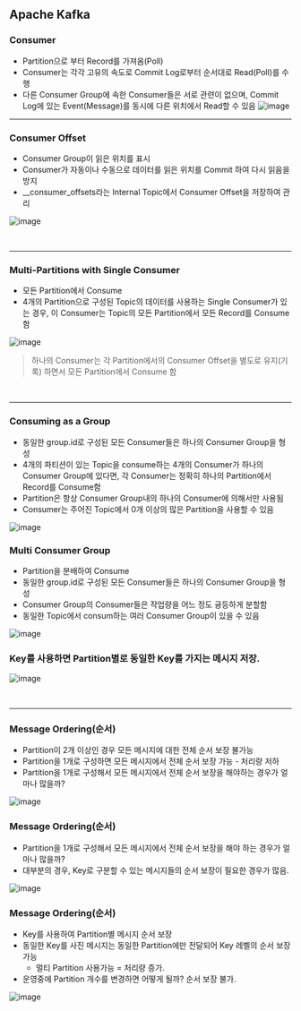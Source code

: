 
## Apache Kafka
### Consumer
* Partition으로 부터 Record를 가져옴(Poll)
* Consumer는 각각 고유의 속도로 Commit Log로부터 순서대로 Read(Poll)를 수행
* 다른 Consumer Group에 속한 Consumer들은 서로 관련이 없으며, Commit Log에 있는 Event(Message)를 동시에 다른 위치에서 Read할 수 있음
![image](https://user-images.githubusercontent.com/60100532/198262669-bfbb31b1-7285-4a87-b924-577c951cdca9.png)

___

 
### Consumer Offset
* Consumer Group이 읽은 위치를 표시
* Consumer가 자동이나 수동으로 데이터를 읽은 위치를 Commit 하여 다시 읽음을 방지 
* __consumer_offsets라는 Internal Topic에서 Consumer Offset을 저장하여 관리

![image](https://user-images.githubusercontent.com/60100532/198263312-727dc91c-1fe2-4108-8585-b69f5c6787b1.png)


<br />    

___
### Multi-Partitions with Single Consumer
* 모든 Partition에서 Consume
* 4개의 Partition으로 구성된 Topic의 데이터를 사용하는 Single Consumer가 있는 경우, 이 Consumer는 Topic의 모든 Partition에서 모든 Record를 Consume함


![image](https://user-images.githubusercontent.com/60100532/198263929-b059ead4-afe8-41ed-8532-54282db64b63.png)

> 하나의 Consumer는 각 Partition에서의 Consumer Offset을 별도로 유지(기록) 하면서 모든 Partition에서 Consume 함



<br />    

___
### Consuming as a Group
* 동일한 group.id로 구성된 모든 Consumer들은 하나의 Consumer Group을 형성
* 4개의 파티션이 있는 Topic을 consume하는 4개의 Consumer가 하나의 Consumer Group에 있다면, 각 Consumer는 정확히 하나의 Partition에서 Record를 Consume함
* Partition은 항상 Consumer Group내의 하나의 Consumer에 의해서만 사용됨
* Consumer는 주어진 Topic에서 0개 이상의 많은 Partition을 사용할 수 있음

![image](https://user-images.githubusercontent.com/60100532/198264860-8bc9300e-25ea-41db-97e0-4fcffc653025.png)

### Multi Consumer Group
* Partition을 분배하여 Consume
* 동일한 group.id로 구성된 모든 Consumer들은 하나의 Consumer Group을 형성
* Consumer Group의 Consumer들은 작업량을 어느 정도 귱등하게 분할함
* 동일한 Topic에서 consum하는 여러 Consumer Group이 있을 수 있음

![image](https://user-images.githubusercontent.com/60100532/198265931-3a114632-fed9-43b8-961e-fd1f4cbb1b94.png)


### Key를 사용하면 Partition별로 동일한 Key를 가지는 메시지 저장.
![image](https://user-images.githubusercontent.com/60100532/198266638-245bd3f2-6b23-4e11-8efb-148d4f93ac28.png)



<br />    

___
### Message Ordering(순서)
* Partition이 2개 이상인 경우 모든 메시지에 대한 전체 순서 보장 불가능
* Partition을 1개로 구성하면 모든 메시지에서 전체 순서 보장 가능 - 처리량 저하
* Partition을 1개로 구성해서 모든 메시지에서 전체 순서 보장을 해야하는 경우가 얼마나 많을까?

![image](https://user-images.githubusercontent.com/60100532/198267092-eb3f28de-37f6-4eef-958f-5307c099112c.png)

### Message Ordering(순서)
* Partition을 1개로 구성해서 모든 메시지에서 전체 순서 보장을 해야 하는 경우가 얼마나 많을까?
* 대부분의 경우, Key로 구분할 수 있는 메시지들의 순서 보장이 필요한 경우가 많음.
  
![image](https://user-images.githubusercontent.com/60100532/198267937-3dbf08fa-802b-453b-aa69-b5f946b94636.png)

### Message Ordering(순서)
* Key를 사용하여 Partition별 메시지 순서 보장
* 동일한 Key를 사진 메시지는 동일한 Partition에만 전달되어 Key 레벨의 순서 보장 가능   
  - 멀티 Partition 사용가능 = 처리량 증가.
* 운영중에 Partition 개수를 변경하면 어떻게 될까? 순서 보장 불가.

![image](https://user-images.githubusercontent.com/60100532/198268414-ebacbe40-3e14-4250-9c50-69358cdd0f14.png)